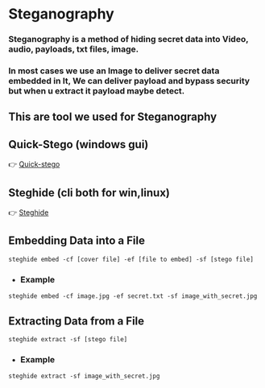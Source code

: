 # Steganography
### Steganography is a method of hiding secret data into Video, audio, payloads, txt files, image.
### In most cases we use an Image to deliver secret data embedded in It, We can deliver payload and bypass security but when u extract it payload maybe detect.
## This are tool we used for Steganography
## Quick-Stego (windows gui)
👉 [Quick-stego](https://github.com/Krishnazzz/steganography/raw/main/QS12Setup.zip)
## Steghide (cli both for win,linux)
👉 [Steghide](https://github.com/Krishnazzz/steganography/raw/main/steghide-0.5.1-win32.zip)

## Embedding Data into a File
```
steghide embed -cf [cover file] -ef [file to embed] -sf [stego file]
```
* ### Example
```
steghide embed -cf image.jpg -ef secret.txt -sf image_with_secret.jpg
```
## Extracting Data from a File
```
steghide extract -sf [stego file]
```
* ### Example
```
steghide extract -sf image_with_secret.jpg
```
